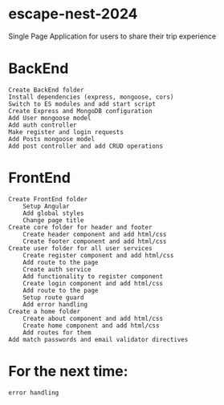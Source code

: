 # escape-nest-2024
 Single Page Application for users to share their trip experience

# BackEnd
    Create BackEnd folder
    Install dependencies (express, mongoose, cors)
    Switch to ES modules and add start script
    Create Express and MongoDB configuration
    Add User mongoose model
    Add auth controller
    Make register and login requests
    Add Posts mongoose model
    Add post controller and add CRUD operations

# FrontEnd
    Create FrontEnd folder 
        Setup Angular
        Add global styles
        Change page title
    Create core folder for header and footer
        Create header component and add html/css
        Create footer component and add html/css
    Create user folder for all user services
        Create register component and add html/css
        Add route to the page
        Create auth service
        Add functionality to register component
        Create login component and add html/css
        Add route to the page
        Setup route guard
        Add error handling
    Create a home folder
        Create about component and add html/css
        Create home component and add html/css
        Add routes for them
    Add match passwords and email validator directives

# For the next time:
    error handling
